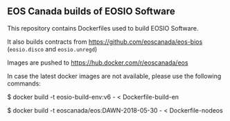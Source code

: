 EOS Canada builds of EOSIO Software
-----------------------------------

This repository contains Dockerfiles used to build EOSIO Software.

It also builds contracts from https://github.com/eoscanada/eos-bios
(`eosio.disco` and `eosio.unregd`)

Images are pushed to https://hub.docker.com/r/eoscanada/eos

In case the latest docker images are not available, please use the following commands:

$ docker build -t eosio-build-env:v6 - < Dockerfile-build-en

$ docker build -t eoscanada/eos:DAWN-2018-05-30 - < Dockerfile-nodeos
